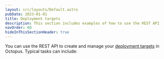 ```yaml
---
layout: src/layouts/Default.astro
pubDate: 2023-01-01
title: Deployment targets
description: This section includes examples of how to use the REST API to create and manage deployment targets in Octopus.
navOrder: 60
hideInThisSectionHeader: true
---
```


You can use the REST API to create and manage your [deployment targets](/docs/infrastructure/deployment-targets/index.md) in Octopus. Typical tasks can include:
